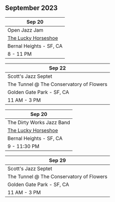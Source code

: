 ## September 2023

| Sep 20
|-
| Open Jazz Jam
| <a href="https://www.theluckyhorseshoebar.com/" target="Shoe">The Lucky Horseshoe</a>
| Bernal Heights - SF, CA
| 8 - 11 PM

| Sep 22
|-
| Scott's Jazz Septet
| The Tunnel @ The Conservatory of Flowers
| Golden Gate Park - SF, CA
| 11 AM - 3 PM

| Sep 20
|-
| The Dirty Works Jazz Band
| <a href="https://www.theluckyhorseshoebar.com/" target="Shoe">The Lucky Horseshoe</a>
| Bernal Heights - SF, CA
| 9 - 11:30 PM

| Sep 29
|-
| Scott's Jazz Septet
| The Tunnel @ The Conservatory of Flowers
| Golden Gate Park - SF, CA
| 11 AM - 3 PM
